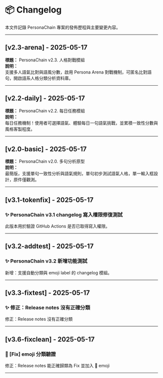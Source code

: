 # 📦 Changelog

本文件記錄 PersonaChain 專案的發佈歷程與主要變更內容。

---

## [v2.3-arena] - 2025-05-17
**標題：** PersonaChain v2.3. 人格對戰模組  
**說明：**  
支援多人語氣比對與語風分數，啟用 Persona Arena 對戰機制，可匿名比對語句，開啟語系人格分類分析資料庫。

---

## [v2.2-daily] - 2025-05-17
**標題：** PersonaChain v2.2. 每日任務模組  
**說明：**  
每日任務機制！使用者可選擇語氣、體驗每日一句語氣挑戰，並累積一致性分數與風格客製程度。

---

## [v2.0-basic] - 2025-05-17
**標題：** PersonaChain v2.0. 多句分析原型  
**說明：**  
最簡版，支援單句一致性分析與語氣規則，單句初步測試語氣人格，單一輸入框設計，原件僅觀測。

---


## [v3.1-tokenfix] - 2025-05-17
### ✨ PersonaChain v3.1 changelog 寫入權限修復測試

此版本用於驗證 GitHub Actions 是否已取得寫入權限。


---

## [v3.2-addtest] - 2025-05-17
### ✨ PersonaChain v3.2 新增功能測試

新增：支援自動分類與 emoji label 的 changelog 模組。


---

## [v3.3-fixtest] - 2025-05-17
### ✨ 修正：Release notes 沒有正確分類

修正：Release notes 沒有正確分類


---

## [v3.6-fixclean] - 2025-05-17
### 🐛 [Fix] emoji 分類驗證

修正：Release notes 能正確歸類為 Fix 並加入 🐛 emoji

---
